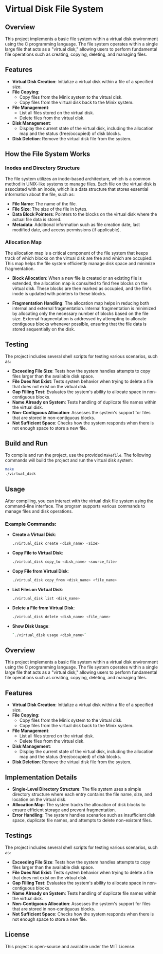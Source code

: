 # Virtual Disk File System

## Overview

This project implements a basic file system within a virtual disk environment using the C programming language. The file system operates within a single large file that acts as a "virtual disk," allowing users to perform fundamental file operations such as creating, copying, deleting, and managing files.

## Features

- **Virtual Disk Creation**: Initialize a virtual disk within a file of a specified size.
- **File Copying**: 
  - Copy files from the Minix system to the virtual disk.
  - Copy files from the virtual disk back to the Minix system.
- **File Management**:
  - List all files stored on the virtual disk.
  - Delete files from the virtual disk.
- **Disk Management**:
  - Display the current state of the virtual disk, including the allocation map and the status (free/occupied) of disk blocks.
- **Disk Deletion**: Remove the virtual disk file from the system.

## How the File System Works

### Inodes and Directory Structure

The file system utilizes an inode-based architecture, which is a common method in UNIX-like systems to manage files. Each file on the virtual disk is associated with an inode, which is a data structure that stores essential information about the file, such as:

- **File Name**: The name of the file.
- **File Size**: The size of the file in bytes.
- **Data Block Pointers**: Pointers to the blocks on the virtual disk where the actual file data is stored.
- **Metadata**: Additional information such as file creation date, last modified date, and access permissions (if applicable).

### Allocation Map

The allocation map is a critical component of the file system that keeps track of which blocks on the virtual disk are free and which are occupied. This map helps the file system efficiently manage disk space and minimize fragmentation.

- **Block Allocation**: When a new file is created or an existing file is extended, the allocation map is consulted to find free blocks on the virtual disk. These blocks are then marked as occupied, and the file's inode is updated with pointers to these blocks.
  
- **Fragmentation Handling**: The allocation map helps in reducing both internal and external fragmentation. Internal fragmentation is minimized by allocating only the necessary number of blocks based on the file size. External fragmentation is addressed by attempting to allocate contiguous blocks whenever possible, ensuring that the file data is stored sequentially on the disk.

## Testing

The project includes several shell scripts for testing various scenarios, such as:

- **Exceeding File Size**: Tests how the system handles attempts to copy files larger than the available disk space.
- **File Does Not Exist**: Tests system behavior when trying to delete a file that does not exist on the virtual disk.
- **Gap Filling Test**: Evaluates the system's ability to allocate space in non-contiguous blocks.
- **Name Already on System**: Tests handling of duplicate file names within the virtual disk.
- **Non-Contiguous Allocation**: Assesses the system's support for files that are stored in non-contiguous blocks.
- **Not Sufficient Space**: Checks how the system responds when there is not enough space to store a new file.

## Build and Run

To compile and run the project, use the provided `Makefile`. The following commands will build the project and run the virtual disk system:

```bash
make
./virtual_disk
```

## Usage

After compiling, you can interact with the virtual disk file system using the command-line interface. The program supports various commands to manage files and disk operations.

### Example Commands:

- **Create a Virtual Disk**:
  ```bash  
  ./virtual_disk create <disk_name> <size>
  ```

- **Copy File to Virtual Disk**:
  ```bash  
  ./virtual_disk copy_to <disk_name> <source_file>
  ```

- **Copy File from Virtual Disk**:
  ```bash  
  ./virtual_disk copy_from <disk_name> <file_name>
  ```

- **List Files on Virtual Disk**:
  ```bash
  ./virtual_disk list <disk_name>
  ```

- **Delete a File from Virtual Disk**:
  ```bash
  ./virtual_disk delete <disk_name> <file_name>
  ```

- **Show Disk Usage**:
  ```bash  
  `./virtual_disk usage <disk_name>`
  ```

## Overview

This project implements a basic file system within a virtual disk environment using the C programming language. The file system operates within a single large file that acts as a "virtual disk," allowing users to perform fundamental file operations such as creating, copying, deleting, and managing files.

## Features

- **Virtual Disk Creation**: Initialize a virtual disk within a file of a specified size.
- **File Copying**:
  - Copy files from the Minix system to the virtual disk.
  - Copy files from the virtual disk back to the Minix system.
- **File Management**:
  - List all files stored on the virtual disk.
  - Delete files from the virtual disk.
- **Disk Management**:
  - Display the current state of the virtual disk, including the allocation map and the status (free/occupied) of disk blocks.
- **Disk Deletion**: Remove the virtual disk file from the system.

## Implementation Details

- **Single-Level Directory Structure**: The file system uses a simple directory structure where each entry contains the file name, size, and location on the virtual disk.
- **Allocation Map**: The system tracks the allocation of disk blocks to ensure efficient storage and prevent fragmentation.
- **Error Handling**: The system handles scenarios such as insufficient disk space, duplicate file names, and attempts to delete non-existent files.

## Testings

The project includes several shell scripts for testing various scenarios, such as:

- **Exceeding File Size**: Tests how the system handles attempts to copy files larger than the available disk space.
- **File Does Not Exist**: Tests system behavior when trying to delete a file that does not exist on the virtual disk.
- **Gap Filling Test**: Evaluates the system's ability to allocate space in non-contiguous blocks.
- **Name Already on System**: Tests handling of duplicate file names within the virtual disk.
- **Non-Contiguous Allocation**: Assesses the system's support for files that are stored in non-contiguous blocks.
- **Not Sufficient Space**: Checks how the system responds when there is not enough space to store a new file.
  
## License

This project is open-source and available under the MIT License.
